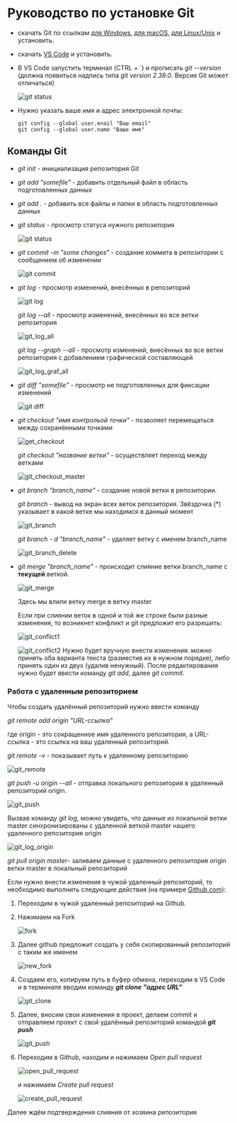 # Руководство по установке Git

* скачать Git по ссылкам 
 [для Windows](https://git-scm.com/download/win), [для macOS](https://git-scm.com/download/mac), [для Linux/Unix](https://git-scm.com/download/linux) и установить.

 * скачать [VS Code](https://code.visualstudio.com/download) и установить.

 * В VS Code запустить терминал (CTRL + `) и прописать *git --version* (должна появиться надпись типа *git version 2.39.0*. Версия Git может отличаться)

    ![git status](git_version.png)

 * Нужно указать ваше имя и адрес электронной почты:
   
       git config --global user.enail "Ваш email"
       git config --global user.name "Ваше имя"

## Команды Git

* *git init* - инициализация репозитория Git
* *git add "somefile"* - добавить отдельный файл в область подготовленных данных
* *git add .* - добавить все файлы и папки в область подготовленных данных
* *git status* - просмотр статуса нужного репозитория

  ![git status](git_status.png)
* *git commit -m "some changes"* - создание коммита в репозитории с сообщением об изменении

  ![git commit](git_commit.png)
* *git log* - просмотр изменений, внесённых в репозиторий

  ![git log](git_log.png)

  *git log --all* - просмотр изменений, внесённых во все ветки репозитория

  ![git_log_all](git_log_all.png)

  *git log --graph --all* - просмотр изменений, внесённых во все ветки репозитория с добавлением графической составляющей

  ![git_log_graf_all](git_log_graph_all.png)

* *git diff "somefile"* - просмотр не подготовленных для фиксации изменений

  ![git diff](git_diff.png)

* *git checkout "имя контрольой точки"* - позволяет перемещаться между сохранёнными точками

  ![get_checkout](git_checkout.png)

  *git checkout "название ветки"* - осуществляет переход между ветками

  ![git_checkout_master](git_checkout_master.png)

* *git branch "branch_name"* - создание новой ветки в репозитории.

  *git branch* - вывод на экран всех веток репозитория. Звёздочка (*) указывает в какой ветке мы находимся в данный момент

  ![git_branch](git_branch.png)

  *git branch - d "branch_name"* - удаляет ветку с именем branch_name

  ![git_branch_delete](git_branch_delete.png)

* *git merge "branch_name"* - происходит слияние ветки branch_name с **текущей** веткой.

  ![git_merge](git_merge.png)

  Здесь мы влили ветку merge в ветку master

  Если при слиянии веток в одной и той же строке были разные изменения, то возникнет конфликт и git предложит его разрешить:

  ![git_conflict1](git_merge_conflict1.png)
  
  ![git_conflict2](git_merge_conflict2.png)
  Нужно будет вручную внести изменения: можно принять оба варианта текста (разместив их в нужном порядке), либо принять один из двух (удалив ненужный).
  После редактирования нужно будет ввести команду *git add*, далее *git commit*.

### Работа с удаленным репозиторием

Чтобы создать удалённый репозиторий нужно ввести команду 

_git remote add origin "URL-ссылка"_

где origin - это сокращенное имя удаленного репозитория, а URL-ссылка - это ссылка на ваш удаленный репозиторий.

_git remote -v_ - показывает путь к удаленному репозиторию

![git_remote](git_remote_add.png)

_git push -u origin --all_ - отправка локального репозитория в удаленный репозиторий origin.

![git_push](git_push.png)

Вызвав команду _git log_, можно увидеть, что данные из локальной ветки master синхронизированы с удаленной веткой master нашего удаленного репозитория origin 

![git_log_origin](git_log_origin.png)

_git pull origin master_- заливаем данные с удаленного репозитория origin ветки master в локальный репозиторий

Если нужно внести изменения в чужой удаленный репозиторий, то необходимо выполнить следующие действия (на примере [Github.com](https://github.com)):

1. Переходим в чужой удаленный репозиторий на Github.
2. Нажимаем на Fork

    ![fork](fork.png)

3. Далее github предложит создать у себя скопированный репозиторий с таким же именем

    ![new_fork](create_new_fork.png)

4. Создаем его, копируем путь в буфер обмена, переходим в VS Code и в терминале вводим команду **_git clone "адрес URL"_**

    ![git_clone](git_clone.png)

5. Далее, вносим свои изменения в проект, делаем commit и отправляем проект с свой удалённый репозиторий командой **_git push_**

    ![git_push](push.png)

6. Переходим в Github, находим и нажимаем _Open pull request_

    ![open_pull_request](git_pull_request_1.png)

    и нажимаем _Create pull request_

    ![create_pull_request](git_pull_request_2.png)

Далее ждём подтверждения слияния от хозяина репозитория
